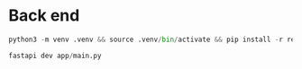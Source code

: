 # Back end

```python
python3 -m venv .venv && source .venv/bin/activate && pip install -r requirements.txt
```

```python
fastapi dev app/main.py
```
